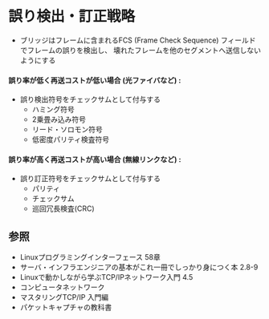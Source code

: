 # 誤り検出・訂正戦略
- ブリッジはフレームに含まれるFCS (Frame Check Sequence) フィールドでフレームの誤りを検出し、
  壊れたフレームを他のセグメントへ送信しないようにする

#### 誤り率が低く再送コストが低い場合 (光ファイバなど) :
- 誤り検出符号をチェックサムとして付与する
  - ハミング符号
  - 2乗畳み込み符号
  - リード・ソロモン符号
  - 低密度パリティ検査符号

#### 誤り率が高く再送コストが高い場合 (無線リンクなど) :
- 誤り訂正符号をチェックサムとして付与する
  - パリティ
  - チェックサム
  - 巡回冗長検査(CRC)

## 参照
- Linuxプログラミングインターフェース 58章
- サーバ・インフラエンジニアの基本がこれ一冊でしっかり身につく本 2.8-9
- Linuxで動かしながら学ぶTCP/IPネットワーク入門 4.5
- コンピュータネットワーク
- マスタリングTCP/IP 入門編
- パケットキャプチャの教科書
